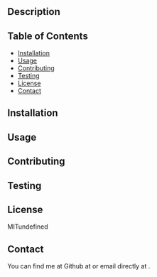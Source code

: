 <!DOCTYPE md>
# 

## Description


## Table of Contents
* [Installation](#installation)
* [Usage](#usage)
* [Contributing](#contributing)
* [Testing](#testing)
* [License](#license)
* [Contact](#contact)

<a name="Installation"></a>
## Installation



<a name="Usage"></a>
## Usage



<a name="Contributing"></a>
## Contributing



<a name="Testing"></a>
## Testing



<a name="License"></a>
## License

MITundefined

<a name="Contact"></a>
## Contact

You can find me at Github at  or email directly at .